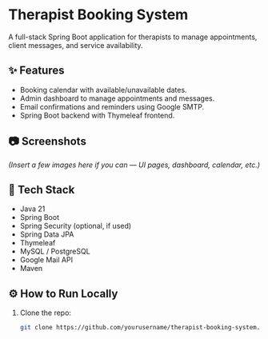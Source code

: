 # Therapist Booking System

A full-stack Spring Boot application for therapists to manage appointments, client messages, and service availability.

## ✨ Features
- Booking calendar with available/unavailable dates.
- Admin dashboard to manage appointments and messages.
- Email confirmations and reminders using Google SMTP.
- Spring Boot backend with Thymeleaf frontend.

## 📷 Screenshots
*(Insert a few images here if you can — UI pages, dashboard, calendar, etc.)*

## 🚀 Tech Stack
- Java 21
- Spring Boot
- Spring Security (optional, if used)
- Spring Data JPA
- Thymeleaf
- MySQL / PostgreSQL
- Google Mail API
- Maven

## ⚙️ How to Run Locally
1. Clone the repo:
   ```bash
   git clone https://github.com/yourusername/therapist-booking-system.git
